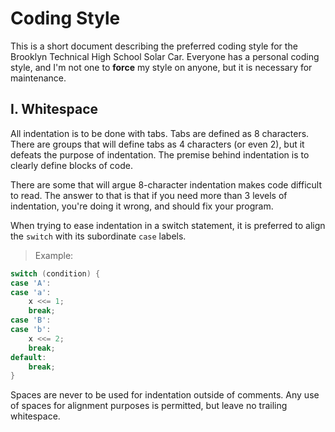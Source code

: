 # Coding Style

This is a short document describing the preferred coding style for the Brooklyn
Technical High School Solar Car.  Everyone has a personal coding style, and I'm
not one to **force** my style on anyone, but it is necessary for maintenance.


## I. Whitespace

All indentation is to be done with tabs.  Tabs are defined as 8 characters.
There are groups that will define tabs as 4 characters (or even 2), but it
defeats the purpose of indentation.  The premise behind indentation is to
clearly define blocks of code.

There are some that will argue 8-character indentation makes code difficult to
read.  The answer to that is that if you need more than 3 levels of
indentation, you're doing it wrong, and should fix your program.

When trying to ease indentation in a switch statement, it is preferred to align
the `switch` with its subordinate `case` labels.

> Example:

```c
switch (condition) {
case 'A':
case 'a':
	x <<= 1;
	break;
case 'B':
case 'b':
	x <<= 2;
	break;
default:
	break;
}
```

Spaces are never to be used for indentation outside of comments.  Any use of
spaces for alignment purposes is permitted, but leave no trailing whitespace.
